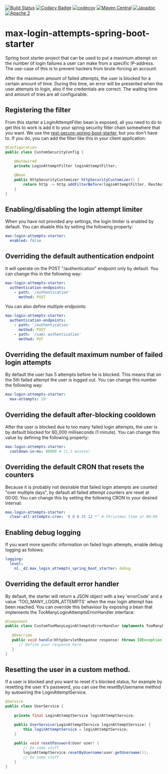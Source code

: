 [![Build Status](https://github.com/42BV/max-login-attempts-spring-boot-starter/workflows/Java%20CI%20with%20Maven/badge.svg)](https://github.com/42BV/max-login-attempts-spring-boot-starter/actions?query=workflow%3A%22Java+CI+with+Maven%22)
[![Codacy Badge](https://app.codacy.com/project/badge/Grade/3cf8869350f1498696fac4759fc6347c)](https://www.codacy.com/gh/42BV/max-login-attempts-spring-boot-starter/dashboard?utm_source=github.com&amp;utm_medium=referral&amp;utm_content=42BV/max-login-attempts-spring-boot-starter&amp;utm_campaign=Badge_Grade)
[![codecov](https://codecov.io/gh/42BV/max-login-attempts-spring-boot-starter/branch/master/graph/badge.svg)](https://codecov.io/gh/42BV/max-login-attempts-spring-boot-starter)
[![Maven Central](https://maven-badges.herokuapp.com/maven-central/nl.42/max-login-attempts-spring-boot-starter/badge.svg)](https://maven-badges.herokuapp.com/maven-central/nl.42/max-login-attempts-spring-boot-starter)
[![Javadoc](https://www.javadoc.io/badge/nl.42/max-login-attempts-spring-boot-starter.svg)](https://www.javadoc.io/doc/nl.42/max-login-attempts-spring-boot-starter)
[![Apache 2](http://img.shields.io/badge/license-Apache%202-blue.svg)](http://www.apache.org/licenses/LICENSE-2.0)

# max-login-attempts-spring-boot-starter

Spring boot starter project that can be used to put a maximum attempt on
the number of login failures a user can make from a specific IP-address. 
The use-case of this is to prevent hackers from brute-forcing an account.

After the maximum amount of failed attempts, the user is blocked for a certain
amount of time. During this time, an error will be presented when the user attempts
to login, also if the credentials are correct. The waiting time and amount of tries
are all configurable.

## Registering the filter

From this starter a LoginAttemptFilter bean is exposed, all you need to do to get
this to work is add it to your spring security filter chain somewhere that you want.
We use the [rest-secure-spring-boot-starter](https://github.com/42BV/rest-secure-spring-boot-starter),
but you don't have to. If you do, you can add the filter like this in your client application:

```java
@Configuration
public class CustomSecurityConfig {
    
    @Autowired
    private LoginAttemptFilter loginAttemptFilter;

    @Bean
    public HttpSecurityCustomizer httpSecurityCustomizer() {
        return http -> http.addFilterBefore(loginAttemptFilter, RestAuthenticationFilter.class);
    }
}
```

## Enabling/disabling the login attempt limiter

When you have not provided any settings, the login limiter is enabled by default. You can
disable this by setting the following property:

```yaml
max-login-attempts-starter:
  enabled: false
```

## Overriding the default authentication endpoint

It will operate on the POST "/authentication" endpoint only by default. You can change this
in the following way:

```yaml
max-login-attempts-starter:
  authentication-endpoints:
    - path: '/authentication'
      method: POST
```

You can also define multiple endpoints:

 ```yaml
 max-login-attempts-starter:
   authentication-endpoints:
     - path: '/authentication'
       method: POST
     - path: '/saml-authentication'
       method: PUT
 ```

## Overriding the default maximum number of failed login attempts

By default the user has 5 attempts before he is blocked. This means that on the 5th failed
attempt the user is logged out. You can change this number the following way:

```yaml
max-login-attempts-starter:
  max-attempts: 10
```

## Overriding the default after-blocking cooldown

After the user is blocked due to too many failed login attempts, the user is by default blocked
for 60_000 milliseconds (1 minute). You can change this value by defining the following property:

```yaml
max-login-attempts-starter:
  cooldown-in-ms: 90000 # (1,5 minute)
``` 

## Overriding the default CRON that resets the counters

Because it is probably not desirable that failed login attempts are counted "over multiple days",
by default all failed attempt counters are reset at 00:00. You can change this by setting the following
CRON to your desired interval:

```yaml
max-login-attempts-starter:
  clear-all-attempts-cron: '0 0 0 25 12 *' # Christmas time at 00:00
```

## Enabling debug logging

If you want more specific information on failed login attempts, enable debug logging as follows:

```yaml
logging:
  level:
    nl._42.max_login_attempts_spring_boot_starter: debug
```

## Overriding the default error handler

By default, the starter will return a JSON object with a key 'errorCode' and a value 'TOO_MANY_LOGIN_ATTEMPTS' when the max login attempt
has been reached. You can override this behaviour by exposing a bean that implements the TooManyLoginAttemptsErrorHandler
interface:

```java
@Component
public class CustomTooManyLoginAttemptsErrorHandler implements TooManyLoginAttemptsErrorHandler {
       
   @Override
   public void handle(HttpServletResponse response) throws IOException {
      // Define your response here
   }
}
```

## Resetting the user in a custom method.

If a user is blocked and you want to reset it's blocked status, for
example by resetting the user it's password, you can use the resetByUsername method
by autowiring the LoginAttemptService.

```java
@Service
public class UserService {
    
    private final LoginAttemptService loginAttemptService;

    public UserService(LoginAttemptService loginAttemptService) {
        this.loginAttemptService = loginAttemptService;
    }
    
    public void resetPassword(User user) {
        // Do some stuff
        loginAttemptService.resetByUsername(user.getUsername());
        // Do some stuff
    }
}
```